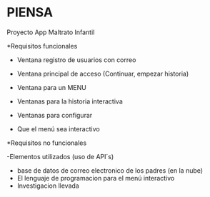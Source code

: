 # PIENSA
Proyecto App Maltrato Infantil

*Requisitos funcionales

  
  * Ventana registro de usuarios con correo 
  
  * Ventana principal de acceso (Continuar, empezar historia)
  
  * Ventana para un MENU
  
  * Ventanas para la historia interactiva
  
  * Ventanas para configurar

  * Que el menú sea interactivo
  
  
 
*Requisitos no funcionales

 -Elementos utilizados (uso de API´s)
 - base de datos de correo electronico de los padres (en la nube)
 - El lenguaje de programacion para el menú interactivo
 - Investigacion llevada
